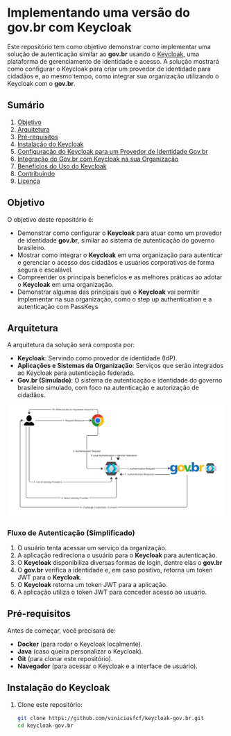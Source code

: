 # Implementando uma versão do **gov.br** com Keycloak

Este repositório tem como objetivo demonstrar como implementar uma solução de autenticação similar ao **gov.br** usando o [Keycloak](https://www.keycloak.org/), uma plataforma de gerenciamento de identidade e acesso. A solução mostrará como configurar o Keycloak para criar um provedor de identidade para cidadãos e, ao mesmo tempo, como integrar sua organização utilizando o Keycloak com o **gov.br**.

## Sumário

1. [Objetivo](#objetivo)
2. [Arquitetura](#arquitetura)
3. [Pré-requisitos](#pré-requisitos)
4. [Instalação do Keycloak](#instalação-do-keycloak)
5. [Configuração do Keycloak para um Provedor de Identidade Gov.br](#configuração-do-keycloak-para-um-provedor-de-identidade-govbr)
6. [Integração do Gov.br com Keycloak na sua Organização](#integração-do-govbr-com-keycloak-na-sua-organização)
7. [Benefícios do Uso do Keycloak](#benefícios-do-uso-do-keycloak)
8. [Contribuindo](#contribuindo)
9. [Licença](#licença)

## Objetivo

O objetivo deste repositório é:

- Demonstrar como configurar o **Keycloak** para atuar como um provedor de identidade **gov.br**, similar ao sistema de autenticação do governo brasileiro.
- Mostrar como integrar o **Keycloak** em uma organização para autenticar e gerenciar o acesso dos cidadãos e usuários corporativos de forma segura e escalável.
- Compreender os principais benefícios e as melhores práticas ao adotar o **Keycloak** em uma organização.
- Demonstrar algumas das principais que o **Keycloak** vai permitir implementar na sua organização, como o step up authentication e a autenticação com PassKeys

## Arquitetura

A arquitetura da solução será composta por:

- **Keycloak**: Servindo como provedor de identidade (IdP).
- **Aplicações e Sistemas da Organização**: Serviços que serão integrados ao Keycloak para autenticação federada.
- **Gov.br (Simulado)**: O sistema de autenticação e identidade do governo brasileiro simulado, com foco na autenticação e autorização de cidadãos.

![Keycloak como Identity Provider](kc-identity-provider.jpg "Keycloak como Identity Provider")

### Fluxo de Autenticação (Simplificado)

1. O usuário tenta acessar um serviço da organização.
2. A aplicação redireciona o usuário para o **Keycloak** para autenticação.
3. O **Keycloak** disponibiliza diversas formas de login, dentre elas o **gov.br**
4. O **gov.br** verifica a identidade e, em caso positivo, retorna um token JWT para o **Keycloak**.
5. O **Keycloak** retorna um token JWT para a aplicação.
6. A aplicação utiliza o token JWT para conceder acesso ao usuário.

## Pré-requisitos

Antes de começar, você precisará de:

- **Docker** (para rodar o Keycloak localmente).
- **Java** (caso queira personalizar o Keycloak).
- **Git** (para clonar este repositório).
- **Navegador** (para acessar o Keycloak e a interface de usuário).

## Instalação do Keycloak

1. Clone este repositório:

   ```bash
   git clone https://github.com/viniciusfcf/keycloak-gov.br.git
   cd keycloak-gov.br
